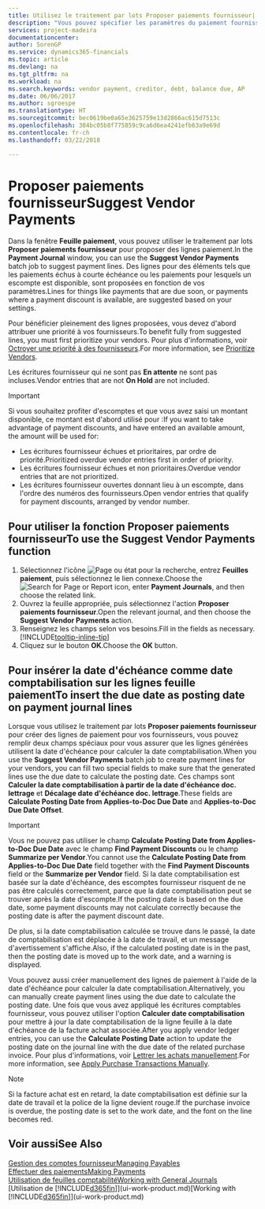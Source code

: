 ```yaml
---
title: Utilisez le traitement par lots Proposer paiements fournisseur| Microsoft Docs
description: "Vous pouvez spécifier les paramètres du paiement fournisseur pour obtenir des suggestions ou des propositions pour les paiements échus sous peu ou donnant lieu à une remise."
services: project-madeira
documentationcenter: 
author: SorenGP
ms.service: dynamics365-financials
ms.topic: article
ms.devlang: na
ms.tgt_pltfrm: na
ms.workload: na
ms.search.keywords: vendor payment, creditor, debt, balance due, AP
ms.date: 06/06/2017
ms.author: sgroespe
ms.translationtype: HT
ms.sourcegitcommit: bec0619be0a65e3625759e13d2866ac615d7513c
ms.openlocfilehash: 384bc05b8f775859c9ca6d6ea4241efb63a9e69d
ms.contentlocale: fr-ch
ms.lasthandoff: 03/22/2018

---
```

# <a name="suggest-vendor-payments"></a><span data-ttu-id="07b61-103">Proposer paiements fournisseur</span><span class="sxs-lookup"><span data-stu-id="07b61-103">Suggest Vendor Payments</span></span>
<span data-ttu-id="07b61-104">Dans la fenêtre **Feuille paiement**, vous pouvez utiliser le traitement par lots **Proposer paiements fournisseur** pour proposer des lignes paiement.</span><span class="sxs-lookup"><span data-stu-id="07b61-104">In the **Payment Journal** window, you can use the **Suggest Vendor Payments** batch job to suggest payment lines.</span></span> <span data-ttu-id="07b61-105">Des lignes pour des éléments tels que les paiements échus à courte échéance ou les paiements pour lesquels un escompte est disponible, sont proposées en fonction de vos paramètres.</span><span class="sxs-lookup"><span data-stu-id="07b61-105">Lines for things like payments that are due soon, or payments where a payment discount is available, are suggested based on your settings.</span></span>

<span data-ttu-id="07b61-106">Pour bénéficier pleinement des lignes proposées, vous devez d'abord attribuer une priorité à vos fournisseurs.</span><span class="sxs-lookup"><span data-stu-id="07b61-106">To benefit fully from suggested lines, you must first prioritize your vendors.</span></span> <span data-ttu-id="07b61-107">Pour plus d'informations, voir [Octroyer une priorité à des fournisseurs](purchasing-how-prioritize-vendors.md).</span><span class="sxs-lookup"><span data-stu-id="07b61-107">For more information, see [Prioritize Vendors](purchasing-how-prioritize-vendors.md).</span></span>  

<span data-ttu-id="07b61-108">Les écritures fournisseur qui ne sont pas **En attente** ne sont pas incluses.</span><span class="sxs-lookup"><span data-stu-id="07b61-108">Vendor entries that are not **On Hold** are not included.</span></span>  

> [!IMPORTANT]  
>   <span data-ttu-id="07b61-109">Si vous souhaitez profiter d'escomptes et que vous avez saisi un montant disponible, ce montant est d'abord utilisé pour :</span><span class="sxs-lookup"><span data-stu-id="07b61-109">If you want to take advantage of payment discounts, and have entered an available amount, the amount will be used for:</span></span>  

* <span data-ttu-id="07b61-110">Les écritures fournisseur échues et prioritaires, par ordre de priorité.</span><span class="sxs-lookup"><span data-stu-id="07b61-110">Prioritized overdue vendor entries first in order of priority.</span></span>  
* <span data-ttu-id="07b61-111">Les écritures fournisseur échues et non prioritaires.</span><span class="sxs-lookup"><span data-stu-id="07b61-111">Overdue vendor entries that are not prioritized.</span></span>  
* <span data-ttu-id="07b61-112">Les écritures fournisseur ouvertes donnant lieu à un escompte, dans l'ordre des numéros des fournisseurs.</span><span class="sxs-lookup"><span data-stu-id="07b61-112">Open vendor entries that qualify for payment discounts, arranged by vendor number.</span></span>  

## <a name="to-use-the-suggest-vendor-payments-function"></a><span data-ttu-id="07b61-113">Pour utiliser la fonction Proposer paiements fournisseur</span><span class="sxs-lookup"><span data-stu-id="07b61-113">To use the Suggest Vendor Payments function</span></span>
1. <span data-ttu-id="07b61-114">Sélectionnez l'icône ![Page ou état pour la recherche](media/ui-search/search_small.png "Page ou état pour la recherche"), entrez **Feuilles paiement**, puis sélectionnez le lien connexe.</span><span class="sxs-lookup"><span data-stu-id="07b61-114">Choose the ![Search for Page or Report](media/ui-search/search_small.png "Search for Page or Report icon") icon, enter **Payment Journals**, and then choose the related link.</span></span>  
2. <span data-ttu-id="07b61-115">Ouvrez la feuille appropriée, puis sélectionnez l'action **Proposer paiements fournisseur**.</span><span class="sxs-lookup"><span data-stu-id="07b61-115">Open the relevant journal, and then choose the **Suggest Vendor Payments** action.</span></span>  
3. <span data-ttu-id="07b61-116">Renseignez les champs selon vos besoins.</span><span class="sxs-lookup"><span data-stu-id="07b61-116">Fill in the fields as necessary.</span></span> [!INCLUDE[tooltip-inline-tip](includes/tooltip-inline-tip_md.md)]  
4. <span data-ttu-id="07b61-117">Cliquez sur le bouton **OK**.</span><span class="sxs-lookup"><span data-stu-id="07b61-117">Choose the **OK** button.</span></span>  

## <a name="to-insert-the-due-date-as-posting-date-on-payment-journal-lines"></a><span data-ttu-id="07b61-118">Pour insérer la date d'échéance comme date comptabilisation sur les lignes feuille paiement</span><span class="sxs-lookup"><span data-stu-id="07b61-118">To insert the due date as posting date on payment journal lines</span></span>
<span data-ttu-id="07b61-119">Lorsque vous utilisez le traitement par lots **Proposer paiements fournisseur** pour créer des lignes de paiement pour vos fournisseurs, vous pouvez remplir deux champs spéciaux pour vous assurer que les lignes générées utilisent la date d'échéance pour calculer la date comptabilisation.</span><span class="sxs-lookup"><span data-stu-id="07b61-119">When you use the **Suggest Vendor Payments** batch job to create payment lines for your vendors, you can fill two special fields to make sure that the generated lines use the due date to calculate the posting date.</span></span> <span data-ttu-id="07b61-120">Ces champs sont **Calculer la date comptabilisation à partir de la date d'échéance doc. lettrage** et **Décalage date d'échéance doc. lettrage**.</span><span class="sxs-lookup"><span data-stu-id="07b61-120">These fields are **Calculate Posting Date from Applies-to-Doc Due Date** and **Applies-to-Doc Due Date Offset**.</span></span>  

> [!IMPORTANT]  
>   <span data-ttu-id="07b61-121">Vous ne pouvez pas utiliser le champ **Calculate Posting Date from Applies-to-Doc Due Date** avec le champ **Find Payment Discounts** ou le champ **Summarize per Vendor**.</span><span class="sxs-lookup"><span data-stu-id="07b61-121">You cannot use the **Calculate Posting Date from Applies-to-Doc Due Date** field together with the **Find Payment Discounts** field or the **Summarize per Vendor** field.</span></span> <span data-ttu-id="07b61-122">Si la date comptabilisation est basée sur la date d'échéance, des escomptes fournisseur risquent de ne pas être calculés correctement, parce que la date comptabilisation peut se trouver après la date d'escompte.</span><span class="sxs-lookup"><span data-stu-id="07b61-122">If the posting date is based on the due date, some payment discounts may not calculate correctly because the posting date is after the payment discount date.</span></span>  

<span data-ttu-id="07b61-123">De plus, si la date comptabilisation calculée se trouve dans le passé, la date de comptabilisation est déplacée à la date de travail, et un message d'avertissement s'affiche.</span><span class="sxs-lookup"><span data-stu-id="07b61-123">Also, if the calculated posting date is in the past, then the posting date is moved up to the work date, and a warning is displayed.</span></span>  

<span data-ttu-id="07b61-124">Vous pouvez aussi créer manuellement des lignes de paiement à l'aide de la date d'échéance pour calculer la date comptabilisation.</span><span class="sxs-lookup"><span data-stu-id="07b61-124">Alternatively, you can manually create payment lines using the due date to calculate the posting date.</span></span> <span data-ttu-id="07b61-125">Une fois que vous avez appliqué les écritures comptables fournisseur, vous pouvez utiliser l'option **Calculer date comptabilisation** pour mettre à jour la date comptabilisation de la ligne feuille à la date d'échéance de la facture achat associée.</span><span class="sxs-lookup"><span data-stu-id="07b61-125">After you apply vendor ledger entries, you can use the **Calculate Posting Date** action to update the posting date on the journal line with the due date of the related purchase invoice.</span></span> <span data-ttu-id="07b61-126">Pour plus d'informations, voir [Lettrer les achats manuellement](payables-how-apply-purchase-transactions-manually.md).</span><span class="sxs-lookup"><span data-stu-id="07b61-126">For more information, see [Apply Purchase Transactions Manually](payables-how-apply-purchase-transactions-manually.md).</span></span>  

> [!NOTE]  
>   <span data-ttu-id="07b61-127">Si la facture achat est en retard, la date comptabilisation est définie sur la date de travail et la police de la ligne devient rouge.</span><span class="sxs-lookup"><span data-stu-id="07b61-127">If the purchase invoice is overdue, the posting date is set to the work date, and the font on the line becomes red.</span></span>  

## <a name="see-also"></a><span data-ttu-id="07b61-128">Voir aussi</span><span class="sxs-lookup"><span data-stu-id="07b61-128">See Also</span></span>
[<span data-ttu-id="07b61-129">Gestion des comptes fournisseur</span><span class="sxs-lookup"><span data-stu-id="07b61-129">Managing Payables</span></span>](payables-manage-payables.md)  
[<span data-ttu-id="07b61-130">Effectuer des paiements</span><span class="sxs-lookup"><span data-stu-id="07b61-130">Making Payments</span></span>](payables-make-payments.md)  
[<span data-ttu-id="07b61-131">Utilisation de feuilles comptabilité</span><span class="sxs-lookup"><span data-stu-id="07b61-131">Working with General Journals</span></span>](ui-work-general-journals.md)  
<span data-ttu-id="07b61-132">[Utilisation de [!INCLUDE[d365fin](includes/d365fin_md.md)]](ui-work-product.md)</span><span class="sxs-lookup"><span data-stu-id="07b61-132">[Working with [!INCLUDE[d365fin](includes/d365fin_md.md)]](ui-work-product.md)</span></span>  

